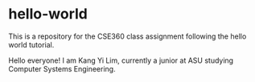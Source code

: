 # hello-world
This is a repository for the CSE360 class assignment following the hello world tutorial. 

Hello everyone! 
I am Kang Yi Lim, currently a junior at ASU studying Computer Systems Engineering. 
